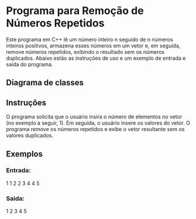 # Programa para Remoção de Números Repetidos


Este programa em C++ lê um número inteiro n seguido de n números inteiros positivos, armazena esses números em um vetor e, em seguida, remove números repetidos, exibindo o resultado sem os números duplicados. Abaixo estão as instruções de uso e um exemplo de entrada e saída do programa.

## Diagrama de classes



## Instruções

O programa solicita que o usuário insira o número de elementos no vetor (no exemplo a seguir, 1).
Em seguida, o usuário insere os valores do vetor.
O programa remove os números repetidos e exibe o vetor resultante sem os valores duplicados.

## Exemplos

### Entrada:

1
1 2 2 3 4 4 5


### Saida:

1 2 3 4 5
